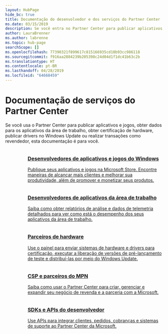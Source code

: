 ```yaml
---
layout: HubPage
hide_bc: true
title: Documentação do desenvolvedor e dos serviços do Partner Center
ms.date: 03/15/2019
description: Se você entra no Partner Center para publicar aplicativos, obter dados para os aplicativos da área de trabalho, obter certificação de hardware, publicar drivers no Windows Update ou realizar transações como revendedor, esta documentação é para você.
author: LauraBrenner
ms.author: labrenne
ms.topic: hub-page
searchScope: []
ms.openlocfilehash: 77390321f899617c815166935cd10b93cc986118
ms.sourcegitcommit: f916aa2884239b205398c24d04d1f1dc41b63c2b
ms.translationtype: HT
ms.contentlocale: pt-BR
ms.lasthandoff: 04/28/2019
ms.locfileid: "64668459"
---
```

<div id="main" class="v2">
    <div class="container">
        <h1>Documentação de serviços do Partner Center</h1>
        <p>Se você usa o Partner Center para publicar aplicativos e jogos, obter dados para os aplicativos da área de trabalho, obter certificação de hardware, publicar drivers no Windows Update ou realizar transações como revendedor, esta documentação é para você.</p>
        <ul class="pivots" style="list-style:none;margin:0;">
            <li>
                <a href="#products"></a>
                <ul id="products" style="list-style:none;margin:0;">
                    <li>
                        <a href="#products1"></a>
                        <ul id="products1" class="cardsC cols cols3" style="list-style:none;margin:0;">
                            <li>
                                <a href="https://docs.microsoft.com/windows/uwp/publish/">
                                    <div class="cardSize">
                                        <div class="cardPadding">
                                            <div class="card">
                                                <div class="cardImageOuter">
                                                    <div class="cardImage bgdAccent1">
                                                        <img alt="" src="https://docs.microsoft.com/media/hubs/windows/win_hardware-dev-2.svg" data-linktype="external">
                                                    </div>
                                                </div>
                                                <div class="cardText">
                                                    <h3>Desenvolvedores de aplicativos e jogos do Windows</h3>
                                                    <p>Publique seus aplicativos e jogos na Microsoft Store. Encontre maneiras de alcançar mais clientes e melhorar sua produtividade, além de promover e monetizar seus produtos.</p>
                                                </div>
                                            </div>
                                        </div>
                                    </div>
                                </a>
                            </li>
                            <li>
                                <a href="https://msdn.microsoft.com/library/windows/desktop/mt826504(v=vs.85).aspx">
                                    <div class="cardSize">
                                        <div class="cardPadding">
                                            <div class="card">
                                                <div class="cardImageOuter">
                                                    <div class="cardImage bgdAccent1">
                                                        <img alt="" src="https://docs.microsoft.com/media/illustrations/sql-analytics-service.svg" data-linktype="external">
                                                    </div>
                                                </div>
                                                <div class="cardText">
                                                    <h3>Desenvolvedores de aplicativos da área de trabalho</h3>
                                                    <p>Saiba como obter relatórios de análise e dados de telemetria detalhados para ver como está o desempenho dos seus aplicativos da área de trabalho.</p>
                                                </div>
                                            </div>
                                        </div>
                                    </div>
                                </a>
                            </li>
                            <li>
                                <a href="https://docs.microsoft.com/windows-hardware/drivers/dashboard/">
                                    <div class="cardSize">
                                        <div class="cardPadding">
                                            <div class="card">
                                                <div class="cardImageOuter">
                                                    <div class="cardImage bgdAccent1">
                                                        <img alt="" src="https://docs.microsoft.com/media/hubs/systemcenter/system-center-configuration.svg" data-linktype="external">
                                                    </div>
                                                </div>
                                                <div class="cardText">
                                                    <h3>Parceiros de hardware</h3>
                                                    <p>Use o painel para enviar sistemas de hardware e drivers para certificação, executar a liberação de versões de pré-lançamento de teste e distribuí-las por meio do Windows Update.</p>
                                                </div>
                                            </div>
                                        </div>
                                    </div>
                                </a>
                            </li>
                            <li>
                                <a href="/partner-center/">
                                    <div class="cardSize">
                                        <div class="cardPadding">
                                            <div class="card">
                                                <div class="cardImageOuter">
                                                    <div class="cardImage bgdAccent1">
                                                        <img alt="" src="https://docs.microsoft.com/media/hubs/ems/ems_device-app-mgmt-1.svg" data-linktype="external">
                                                    </div>
                                                </div>
                                                <div class="cardText">
                                                    <h3>CSP e parceiros do MPN</h3>
                                                    <p>Saiba como usar o Partner Center para criar, gerenciar e expandir seu negócio de revenda e a parceria com a Microsoft.</p>
                                                </div>
                                            </div>
                                        </div>
                                    </div>
                                </a>
                            </li>
                            <li>
                                <a href="/partner-center/develop/">
                                    <div class="cardSize">
                                        <div class="cardPadding">
                                            <div class="card">
                                                <div class="cardImageOuter">
                                                    <div class="cardImage bgdAccent1">
                                                        <img alt="" src="https://docs.microsoft.com/azure/media/index/azure_fundamentals.svg" data-linktype="external">
                                                    </div>
                                                </div>
                                                <div class="cardText">
                                                    <h3>SDKs e APIs do desenvolvedor</h3>
                                                    <p>Use APIs para integrar clientes, pedidos, cobranças e sistemas de suporte ao Partner Center da Microsoft.</p>
                                                </div>
                                            </div>
                                        </div>
                                    </div>
                                </a>
                            </li>
                        </ul>
                    </li>
                </ul>
            </li>
        </ul>
    </div>
</div>